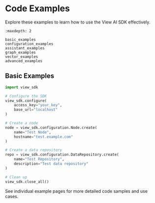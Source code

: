 # Code Examples

Explore these examples to learn how to use the View AI SDK effectively.

```{toctree}
:maxdepth: 2

basic_examples
configuration_examples
assistant_examples
graph_examples
vector_examples
advanced_examples
```

## Basic Examples

```python
import view_sdk

# Configure the SDK
view_sdk.configure(
    access_key="your_key",
    base_url="localhost"
)

# Create a node
node = view_sdk.configuration.Node.create(
    name="Test Node",
    hostname="test.example.com"
)

# Create a data repository
repo = view_sdk.configuration.DataRepository.create(
    name="Test Repository",
    description="Test data repository"
)

# Clean up
view_sdk.close_all()
```

See individual example pages for more detailed code samples and use cases.
